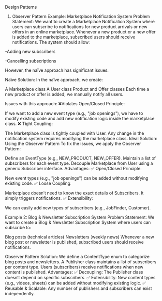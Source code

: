 Design Patterns

1. Observer Pattern
   Example: Marketplace Notification System
   Problem Statement:
   We want to create a Marketplace Notification System where users can subscribe to notifications for new product arrivals or new offers in an online marketplace. Whenever a new product or a new offer is added to the marketplace, subscribed users should receive notifications. The system should allow:

-Adding new subscribers

-Cancelling subscriptions

However, the naïve approach has significant issues.

Naïve Solution:
In the naïve approach, we create:

A Marketplace class
A User class
Product and Offer classes
Each time a new product or offer is added, we manually notify all users.

Issues with this approach:
❌Violates Open/Closed Principle:

If we want to add a new event type (e.g., "job openings"), we have to modify existing code and add new notification logic inside the marketplace class.
❌ Tight Coupling:

The Marketplace class is tightly coupled with User. Any change in the notification system requires modifying the marketplace class.
Ideal Solution: Using the Observer Pattern
To fix the issues, we apply the Observer Pattern:

Define an EventType (e.g., NEW_PRODUCT, NEW_OFFER).
Maintain a list of subscribers for each event type.
Decouple Marketplace from User using a generic Subscriber interface.
Advantages:
✅ Open/Closed Principle:

New event types (e.g., "job openings") can be added without modifying existing code.
✅ Loose Coupling:

Marketplace doesn’t need to know the exact details of Subscribers. It simply triggers notifications.
✅ Extensibility:

We can easily add new types of subscribers (e.g., JobFinder, Customer).

Example 2: Blog & Newsletter Subscription System
Problem Statement:
We want to create a Blog & Newsletter Subscription System where users can subscribe to:

Blog posts (technical articles)
Newsletters (weekly news)
Whenever a new blog post or newsletter is published, subscribed users should receive notifications.

Observer Pattern Solution:
We define a ContentType enum to categorize blog posts and newsletters.
A Publisher class maintains a list of subscribers per content type.
Users (subscribers) receive notifications when new content is published.
Advantages:
✅ Decoupling: The Publisher class doesn’t depend on specific subscribers.
✅ Extensibility: New content types (e.g., videos, sheets) can be added without modifying existing logic.
✅ Reusable & Scalable: Any number of publishers and subscribers can exist independently.
